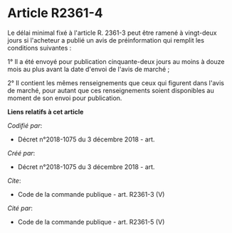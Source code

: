 # Article R2361-4

Le délai minimal fixé à l'article R. 2361-3 peut être ramené à vingt-deux jours si l'acheteur a publié un avis de
préinformation qui remplit les conditions suivantes : 

1° Il a été envoyé pour publication cinquante-deux jours au moins à douze mois au plus avant la date d'envoi de l'avis de
marché ; 

2° Il contient les mêmes renseignements que ceux qui figurent dans l'avis de marché, pour autant que ces renseignements
soient disponibles au moment de son envoi pour publication.

**Liens relatifs à cet article**

_Codifié par_:

  - Décret n°2018-1075 du 3 décembre 2018 - art.

_Créé par_:

  - Décret n°2018-1075 du 3 décembre 2018 - art.

_Cite_:

  - Code de la commande publique - art. R2361-3 (V)

_Cité par_:

  - Code de la commande publique - art. R2361-5 (V)
